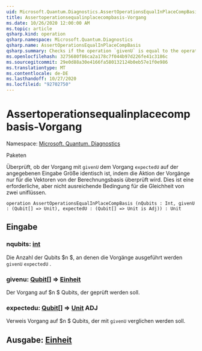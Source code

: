 ```yaml
---
uid: Microsoft.Quantum.Diagnostics.AssertOperationsEqualInPlaceCompBasis
title: Assertoperationsequalinplacecompbasis-Vorgang
ms.date: 10/26/2020 12:00:00 AM
ms.topic: article
qsharp.kind: operation
qsharp.namespace: Microsoft.Quantum.Diagnostics
qsharp.name: AssertOperationsEqualInPlaceCompBasis
qsharp.summary: Checks if the operation `givenU` is equal to the operation `expectedU` on the given input size  by checking the action of the operations only on the vectors from the computational basis. This is a necessary, but not sufficient, condition for the equality of two unitaries.
ms.openlocfilehash: 3275680f86ca2a178c7f044b97d226fe41c3186c
ms.sourcegitcommit: 29e0d88a30e4166fa580132124b0eb57e1f0e986
ms.translationtype: MT
ms.contentlocale: de-DE
ms.lasthandoff: 10/27/2020
ms.locfileid: "92702750"
---
```

# <a name="assertoperationsequalinplacecompbasis-operation"></a>Assertoperationsequalinplacecompbasis-Vorgang

Namespace: [Microsoft. Quantum. Diagnostics](xref:Microsoft.Quantum.Diagnostics)

Paketen [](https://nuget.org/packages/)


Überprüft, ob der Vorgang mit `givenU` dem Vorgang `expectedU` auf der angegebenen Eingabe Größe identisch ist, indem die Aktion der Vorgänge nur für die Vektoren von der Berechnungsbasis überprüft wird.
Dies ist eine erforderliche, aber nicht ausreichende Bedingung für die Gleichheit von zwei uniflüssen.

```qsharp
operation AssertOperationsEqualInPlaceCompBasis (nQubits : Int, givenU : (Qubit[] => Unit), expectedU : (Qubit[] => Unit is Adj)) : Unit
```


## <a name="input"></a>Eingabe

### <a name="nqubits--int"></a>nqubits: [int](xref:microsoft.quantum.lang-ref.int)

Die Anzahl der Qubits $n $, an denen die Vorgänge ausgeführt werden `givenU` `expectedU` .


### <a name="givenu--qubit--unit"></a>givenu: [Qubit](xref:microsoft.quantum.lang-ref.qubit)[] => [Einheit](xref:microsoft.quantum.lang-ref.unit) 

Der Vorgang auf $n $ Qubits, der geprüft werden soll.


### <a name="expectedu--qubit--unit-adj"></a>expectedu: [Qubit](xref:microsoft.quantum.lang-ref.qubit)[] => [Unit](xref:microsoft.quantum.lang-ref.unit) ADJ

Verweis Vorgang auf $n $ Qubits, der mit `givenU` verglichen werden soll.



## <a name="output--unit"></a>Ausgabe: [Einheit](xref:microsoft.quantum.lang-ref.unit)

